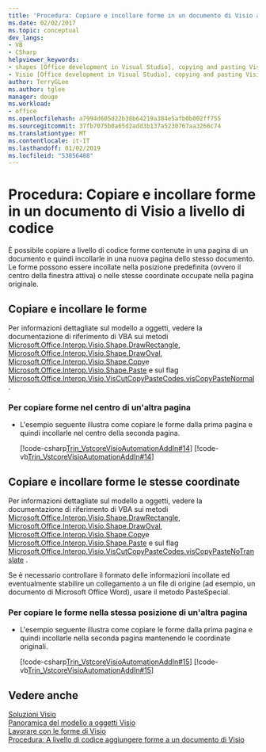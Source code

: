 ```yaml
---
title: 'Procedura: Copiare e incollare forme in un documento di Visio a livello di codice'
ms.date: 02/02/2017
ms.topic: conceptual
dev_langs:
- VB
- CSharp
helpviewer_keywords:
- shapes [Office development in Visual Studio], copying and pasting Visio shapes
- Visio [Office development in Visual Studio], copying and pasting Visio shapes
author: TerryGLee
ms.author: tglee
manager: douge
ms.workload:
- office
ms.openlocfilehash: a7994d605d22b38b64219a384e5afb0b002ff755
ms.sourcegitcommit: 37fb7075b0a65d2add3b137a5230767aa3266c74
ms.translationtype: MT
ms.contentlocale: it-IT
ms.lasthandoff: 01/02/2019
ms.locfileid: "53856488"
---
```

# <a name="how-to-programmatically-copy-and-paste-shapes-in-a-visio-document"></a>Procedura: Copiare e incollare forme in un documento di Visio a livello di codice
  È possibile copiare a livello di codice forme contenute in una pagina di un documento e quindi incollarle in una nuova pagina dello stesso documento. Le forme possono essere incollate nella posizione predefinita (ovvero il centro della finestra attiva) o nelle stesse coordinate occupate nella pagina originale.  
  
## <a name="copy-and-paste-shapes"></a>Copiare e incollare le forme  
 Per informazioni dettagliate sul modello a oggetti, vedere la documentazione di riferimento di VBA sui metodi [Microsoft.Office.Interop.Visio.Shape.DrawRectangle](/office/vba/api/Visio.Shape.DrawRectangle), [Microsoft.Office.Interop.Visio.Shape.DrawOval](/office/vba/api/Visio.Shape.DrawOval), [Microsoft.Office.Interop.Visio.Shape.Copy](/office/vba/api/Visio.Shape.Copy)e [Microsoft.Office.Interop.Visio.Shape.Paste](/office/vba/api/Visio.Shape.Paste) e sul flag [Microsoft.Office.Interop.Visio.VisCutCopyPasteCodes.visCopyPasteNormal](/office/vba/api/Visio.viscutcopypastecodes) .  
  
### <a name="to-copy-shapes-to-the-center-of-another-page"></a>Per copiare forme nel centro di un'altra pagina  
  
-   L'esempio seguente illustra come copiare le forme dalla prima pagina e quindi incollarle nel centro della seconda pagina.  
  
     [!code-csharp[Trin_VstcoreVisioAutomationAddIn#14](../vsto/codesnippet/CSharp/trin_vstcorevisioautomationaddin/ThisAddIn.cs#14)]
     [!code-vb[Trin_VstcoreVisioAutomationAddIn#14](../vsto/codesnippet/VisualBasic/trin_vstcorevisioautomationaddin/ThisAddIn.vb#14)]  
  
## <a name="copy-and-paste-shapes-with-the-same-positions"></a>Copiare e incollare forme le stesse coordinate  
 Per informazioni dettagliate sul modello a oggetti, vedere la documentazione di riferimento di VBA sui metodi [Microsoft.Office.Interop.Visio.Shape.DrawRectangle](/office/vba/api/Visio.Shape.DrawRectangle), [Microsoft.Office.Interop.Visio.Shape.DrawOval](/office/vba/api/Visio.Shape.DrawOval), [Microsoft.Office.Interop.Visio.Shape.Copy](/office/vba/api/Visio.Shape.Copy)e [Microsoft.Office.Interop.Visio.Shape.Paste](/office/vba/api/Visio.Shape.Paste) e sul flag [Microsoft.Office.Interop.Visio.VisCutCopyPasteCodes.visCopyPasteNoTranslate](/office/vba/api/Visio.viscutcopypastecodes) .  
  
 Se è necessario controllare il formato delle informazioni incollate ed eventualmente stabilire un collegamento a un file di origine (ad esempio, un documento di Microsoft Office Word), usare il metodo PasteSpecial.  
  
### <a name="to-copy-shapes-and-shape-locations-to-another-page"></a>Per copiare le forme nella stessa posizione di un'altra pagina  
  
-   L'esempio seguente illustra come copiare le forme dalla prima pagina e quindi incollarle nella seconda pagina mantenendo le coordinate originali.  
  
     [!code-csharp[Trin_VstcoreVisioAutomationAddIn#15](../vsto/codesnippet/CSharp/trin_vstcorevisioautomationaddin/ThisAddIn.cs#15)]
     [!code-vb[Trin_VstcoreVisioAutomationAddIn#15](../vsto/codesnippet/VisualBasic/trin_vstcorevisioautomationaddin/ThisAddIn.vb#15)]  
  
## <a name="see-also"></a>Vedere anche  
 [Soluzioni Visio](../vsto/visio-solutions.md)   
 [Panoramica del modello a oggetti Visio](../vsto/visio-object-model-overview.md)   
 [Lavorare con le forme di Visio](../vsto/working-with-visio-shapes.md)   
 [Procedura: A livello di codice aggiungere forme a un documento di Visio](../vsto/how-to-programmatically-add-shapes-to-a-visio-document.md)  
